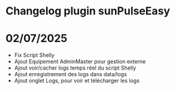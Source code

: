# Changelog plugin sunPulseEasy

# 02/07/2025

- Fix Script Shelly
- Ajout Equipement AdminMaster pour gestion externe
- Ajout voir/cacher logs temps réel du script Shelly
- Ajout enregistrement des logs dans data/logs
- Ajout onglet Logs, pour voir et télécharger les logs

